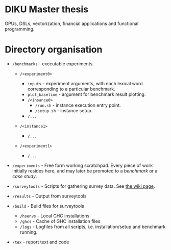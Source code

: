 DIKU Master thesis
==================

GPUs, DSLs, vectorization, financial applications and functional programming.


Directory organisation
======================

- `/benchmarks` - executable experiments.
  - `/<experiment0>`
    - `inputs` - experiment arguments, with each lexical word corresponding to a particular benchmark.
    - `plot_baseline` - argument for benchmark result plotting.
    - `/<insance0>`
      - `/run.sh` - instance execution entry point.
      - `/setup.sh` - instance setup.
    - `/...`

  - `/<instance1>`
    - `/...`

  - `/<experiment1>`
    - `/...`

- `/experiments` - Free form working scratchpad. Every piece of work initially resides here, and may later be promoted to a *benchmark* or a *case study*.

- `/surveytools` - Scripts for gathering survey data. See [the wiki page](vectorprogramming/wiki/Surveytools).

- `/results` - Output from surveytools

- `/build` - Build files for surveytools
  - `/hsenvs` - Local GHC installations
  - `/ghcs` - Cache of GHC installation files
  - `/logs` - Logfiles from all scripts, i.e. installation/setup and benchmark running.

- `/tex` - report text and code

